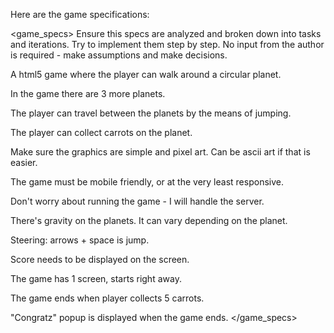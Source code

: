 Here are the game specifications:

<game_specs>
Ensure this specs are analyzed and broken down into tasks and iterations. Try to implement them step by step. No input from the author is required - make assumptions and make decisions.

A html5 game where the player can walk around a circular planet.

In the game there are 3 more planets.

The player can travel between the planets by the means of jumping.

The player can collect carrots on the planet.

Make sure the graphics are simple and pixel art. Can be ascii art if that is easier.

The game must be mobile friendly, or at the very least responsive.

Don't worry about running the game - I will handle the server.

There's gravity on the planets. It can vary depending on the planet.

Steering: arrows + space is jump.

Score needs  to be displayed on the screen.

The game has 1 screen, starts right away.

The game ends when player collects 5 carrots.

"Congratz" popup is displayed when the game ends.
</game_specs>
